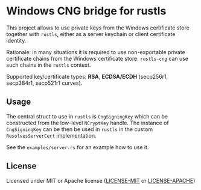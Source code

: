 # Windows CNG bridge for rustls

This project allows to use private keys from the Windows certificate store together with `rustls`,
either as a server keychain or client certificate identity.

Rationale: in many situations it is required to use non-exportable private certificate chains
 from the Windows certificate store. `rustls-cng` can use such chains in the `rustls` context.

Supported key/certificate types: **RSA**, **ECDSA/ECDH** (secp256r1, secp384r1, secp521r1 curves).

## Usage

The central struct to use in `rustls` is `CngSigningKey` which can be constructed
 from the low-level `NCryptKey` handle. The instance of `CngSigningKey` can be then be
 used in `rustls` in the custom `ResolvesServerCert` implementation.

See the `examples/server.rs` for an example how to use it.

## License

Licensed under MIT or Apache license ([LICENSE-MIT](https://opensource.org/licenses/MIT) or [LICENSE-APACHE](https://opensource.org/licenses/Apache-2.0))

